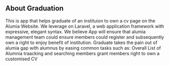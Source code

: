 
## About Graduation 
This is app that helps graduate of an instituion to own a cv page on the Alumia Website. We leverage on Laravel,  a web application framework with expressive, elegant syntax. We believe App will ensure that alumia management team could ensure members could register  and subsequently own a right to enjoy benefit of institution.
Graduate takes the pain out of alumia gap with alumnus by easing common tasks such as:
Overall List of Alumnia
traacking and searching members
grant members right to own a customised CV


